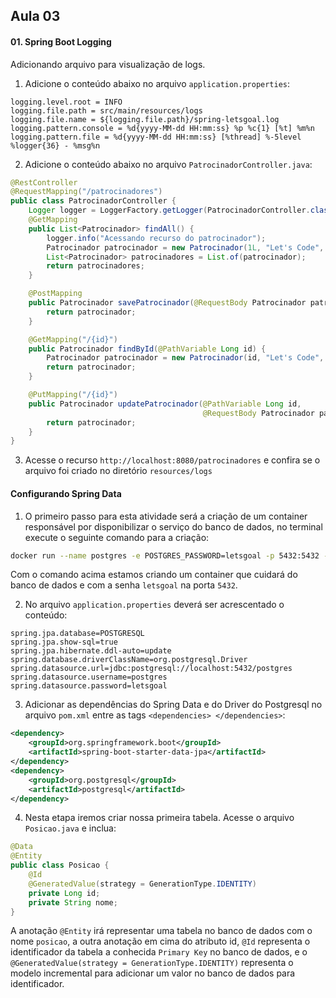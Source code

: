 ## Aula 03

#### 01. Spring Boot Logging

Adicionando arquivo para visualização de logs.

1. Adicione o conteúdo abaixo no arquivo `application.properties`:

```properties
logging.level.root = INFO
logging.file.path = src/main/resources/logs
logging.file.name = ${logging.file.path}/spring-letsgoal.log
logging.pattern.console = %d{yyyy-MM-dd HH:mm:ss} %p %c{1} [%t] %m%n
logging.pattern.file = %d{yyyy-MM-dd HH:mm:ss} [%thread] %-5level %logger{36} - %msg%n
```

2. Adicione o conteúdo abaixo no arquivo `PatrocinadorController.java`:

```java
@RestController
@RequestMapping("/patrocinadores")
public class PatrocinadorController {
    Logger logger = LoggerFactory.getLogger(PatrocinadorController.class);
    @GetMapping
    public List<Patrocinador> findAll() {
        logger.info("Acessando recurso do patrocinador");
        Patrocinador patrocinador = new Patrocinador(1L, "Let's Code", "https://letscode.com.br", "https://letscode.com.br", "Let's Code");
        List<Patrocinador> patrocinadores = List.of(patrocinador);
        return patrocinadores;
    }

    @PostMapping
    public Patrocinador savePatrocinador(@RequestBody Patrocinador patrocinador) {
        return patrocinador;
    }

    @GetMapping("/{id}")
    public Patrocinador findById(@PathVariable Long id) {
        Patrocinador patrocinador = new Patrocinador(id, "Let's Code", "https://letscode.com.br", "https://letscode.com.br", "Let's Code");
        return patrocinador;
    }

    @PutMapping("/{id}")
    public Patrocinador updatePatrocinador(@PathVariable Long id,
                                           @RequestBody Patrocinador patrocinador) {
        return patrocinador;
    }
}

```

03. Acesse o recurso `http://localhost:8080/patrocinadores` e confira se o arquivo foi criado no diretório `resources/logs`


#### Configurando Spring Data 

1. O primeiro passo para esta atividade será a criação de um container responsável por disponibilizar o serviço do banco de dados, no terminal execute o seguinte comando para a criação:

```sh
docker run --name postgres -e POSTGRES_PASSWORD=letsgoal -p 5432:5432 -d postgres
```

Com o comando acima estamos criando um container que cuidará do banco de dados e com a senha `letsgoal` na porta `5432`.


2. No arquivo `application.properties` deverá ser acrescentado o conteúdo:

```properties
spring.jpa.database=POSTGRESQL
spring.jpa.show-sql=true
spring.jpa.hibernate.ddl-auto=update
spring.database.driverClassName=org.postgresql.Driver
spring.datasource.url=jdbc:postgresql://localhost:5432/postgres
spring.datasource.username=postgres
spring.datasource.password=letsgoal
```

3. Adicionar as dependências do Spring Data e do Driver do Postgresql no arquivo `pom.xml` entre as tags `<dependencies> </dependencies>`:

```xml
<dependency>
    <groupId>org.springframework.boot</groupId>
    <artifactId>spring-boot-starter-data-jpa</artifactId>
</dependency>
<dependency>
    <groupId>org.postgresql</groupId>
    <artifactId>postgresql</artifactId>
</dependency>
```

4. Nesta etapa iremos criar nossa primeira tabela. Acesse o arquivo `Posicao.java` e inclua:

```java
@Data
@Entity
public class Posicao {
    @Id
    @GeneratedValue(strategy = GenerationType.IDENTITY)
    private Long id;
    private String nome;
}
```

A anotação `@Entity` irá representar uma tabela no banco de dados com o nome `posicao`, a outra anotação em cima do atributo id, `@Id` representa o identificador da tabela a conhecida `Primary Key` no banco de dados, e o `@GeneratedValue(strategy = GenerationType.IDENTITY)` representa o modelo incremental para adicionar um valor no banco de dados para identificador.
